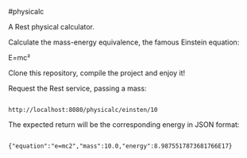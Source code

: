 #physicalc

A Rest physical calculator.

Calculate the mass-energy equivalence, the famous Einstein equation:

E=mc²

Clone this repository, compile the project and enjoy it! 

Request the Rest service, passing a mass: 

<code>
http://localhost:8080/physicalc/einsten/10
</code>

The expected return will be the corresponding energy in JSON format: 

<code>
{"equation":"e=mc2","mass":10.0,"energy":8.9875517873681766E17}
</code>